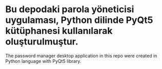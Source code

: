 # Bu depodaki parola yöneticisi uygulaması, Python dilinde PyQt5 kütüphanesi kullanılarak oluşturulmuştur.
The password manager desktop application in this repo were created in Python language with PyQt5 library.
